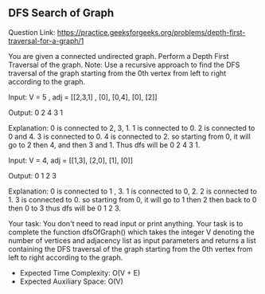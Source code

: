 ## DFS Search of Graph

Question Link: https://practice.geeksforgeeks.org/problems/depth-first-traversal-for-a-graph/1

You are given a connected undirected graph. Perform a Depth First Traversal of the graph.
Note: Use a recursive approach to find the DFS traversal of the graph starting from the 0th vertex from left to right according to the graph.


Input: V = 5 , adj = [[2,3,1] , [0], [0,4], [0], [2]]

Output: 0 2 4 3 1

Explanation: 
0 is connected to 2, 3, 1.
1 is connected to 0.
2 is connected to 0 and 4.
3 is connected to 0.
4 is connected to 2.
so starting from 0, it will go to 2 then 4,
and then 3 and 1.
Thus dfs will be 0 2 4 3 1.


Input: V = 4, adj = [[1,3], [2,0], [1], [0]]

Output: 0 1 2 3

Explanation:
0 is connected to 1 , 3.
1 is connected to 0, 2. 
2 is connected to 1.
3 is connected to 0. 
so starting from 0, it will go to 1 then 2
then back to 0 then 0 to 3
thus dfs will be 0 1 2 3. 

Your task:
You don't need to read input or print anything. Your task is to complete the function dfsOfGraph() which takes the integer V denoting the number of vertices and adjacency list as input parameters and returns a list containing the DFS traversal of the graph starting from the 0th vertex from left to right according to the graph.


- Expected Time Complexity: O(V + E)
- Expected Auxiliary Space: O(V)